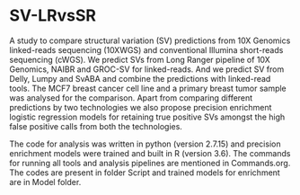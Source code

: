 # SV-LRvsSR

A study to compare structural variation (SV) predictions from 10X Genomics linked-reads sequencing (10XWGS) and conventional Illumina short-reads sequencing (cWGS). We predict SVs from Long Ranger pipeline of 10X Genomics, NAIBR and GROC-SV for linked-reads. And we predict SV from Delly, Lumpy and SvABA and combine the predictions with linked-read tools. The MCF7 breast cancer cell line and a primary breast tumor sample was analysed for the comparison. Apart from comparing different predictions by two technologies we also propose precision enrichment logistic regression models for retaining true positive SVs amongst the high false positive calls from both the technologies.

The code for analysis was written in python (version 2.7.15) and precision enrichment models were trained and built in R (version 3.6). The commands for running all tools and analysis pipelines are mentioned in Commands.org. The codes are present in folder Script and trained models for enrichment are in Model folder.
